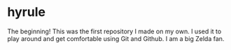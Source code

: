 # hyrule
The beginning! 
This was the first repository I made on my own. I used it to play around and get comfortable using Git and Github. I am a big Zelda fan.
